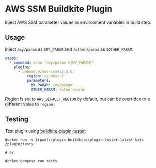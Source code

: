 # AWS SSM Buildkite Plugin

Inject AWS SSM parameter values as environment variables in build step.

## Usage

Inject `/my/param` as `$MY_PARAM` and `/other/param` as `$OTHER_PARAM`:

```yaml
steps:
  - command: echo "/my/param ${MY_PARAM}"
    plugins:
      - unbounce/aws-ssm#v1.0.0:
          region: us-west-2
          parameters:
            MY_PARAM: /my/param
            OTHER_PARAM: /other/param
```

Region is set to `AWS_DEFAULT_REGION` by default, but can be overriden to a different value to `region:`

## Testing

Test plugin using [buildkite-plugin-tester](https://github.com/buildkite-plugins/buildkite-plugin-tester):

```
docker run -v $(pwd):/plugin buildkite/plugin-tester:latest bats /plugin/tests

# or

docker-compose run tests
```
